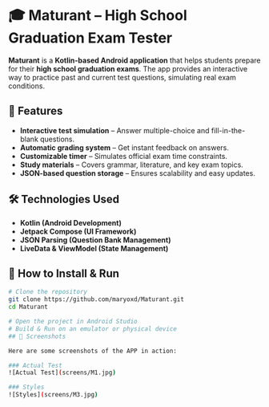 # 🎓 Maturant – High School Graduation Exam Tester  

**Maturant** is a **Kotlin-based Android application** that helps students prepare for their **high school graduation exams**. The app provides an interactive way to practice past and current test questions, simulating real exam conditions.  

## 📌 Features  
- **Interactive test simulation** – Answer multiple-choice and fill-in-the-blank questions.  
- **Automatic grading system** – Get instant feedback on answers.  
- **Customizable timer** – Simulates official exam time constraints.  
- **Study materials** – Covers grammar, literature, and key exam topics.  
- **JSON-based question storage** – Ensures scalability and easy updates.  

## 🛠️ Technologies Used  
- **Kotlin (Android Development)**  
- **Jetpack Compose (UI Framework)**  
- **JSON Parsing (Question Bank Management)**  
- **LiveData & ViewModel (State Management)**  

## 🚀 How to Install & Run  
```bash
# Clone the repository
git clone https://github.com/maryoxd/Maturant.git  
cd Maturant  

# Open the project in Android Studio  
# Build & Run on an emulator or physical device
## 📸 Screenshots

Here are some screenshots of the APP in action:

### Actual Test
![Actual Test](screens/M1.jpg)

### Styles
![Styles](screens/M3.jpg)


